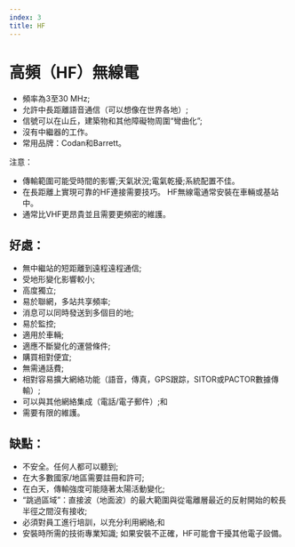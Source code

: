 ```yaml
---
index: 3
title: HF
---
```

# 高頻（HF）無線電

*   頻率為3至30 MHz;
*   允許中長距離語音通信（可以想像在世界各地）;
*   信號可以在山丘，建築物和其他障礙物周圍“彎曲化”;
*   沒有中繼器的工作。
*   常用品牌：Codan和Barrett。

注意：

*   傳輸範圍可能受時間的影響;天氣狀況;電氣乾擾;系統配置不佳。
*   在長距離上實現可靠的HF連接需要技巧。 HF無線電通常安裝在車輛或基站中。
*   通常比VHF更昂貴並且需要更頻密的維護。

## 好處：

*   無中繼站的短距離到遠程遠程通信;
*   受地形變化影響較小;
*   高度獨立;
*   易於聯網，多站共享頻率;
*   消息可以同時發送到多個目的地;
*   易於監控;
*   適用於車輛;
*   適應不斷變化的運營條件;
*   購買相對便宜;
*   無需通話費;
*   相對容易擴大網絡功能（語音，傳真，GPS跟踪，SITOR或PACTOR數據傳輸）;
*   可以與其他網絡集成（電話/電子郵件）;和
*   需要有限的維護。

## 缺點：

*   不安全。任何人都可以聽到;
*   在大多數國家/地區需要註冊和許可;
*   在白天，傳輸強度可能隨著太陽活動變化;
*   “跳過區域”：直接波（地面波）的最大範圍與從電離層最近的反射開始的較長半徑之間沒有接收;
*   必須對員工進行培訓，以充分利用網絡;和
*   安裝時所需的技術專業知識; 如果安裝不正確，HF可能會干擾其他電子設備。